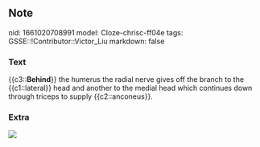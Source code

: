 ## Note
nid: 1661020708991
model: Cloze-chrisc-ff04e
tags: GSSE::!Contributor::Victor_Liu
markdown: false

### Text
{{c3::<b>Behind</b>}} the humerus the radial nerve gives off the
branch to the {{c1::lateral}} head and another to the medial head
which continues down through triceps to supply {{c2::anconeus}}.

### Extra
<img src="paste-89ee9f828d1563b0c3e1d0293897cad6f035091d.jpg">
